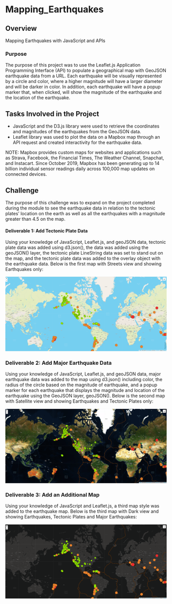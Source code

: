 # Mapping_Earthquakes

## Overview
Mapping Earthquakes with JavaScript and APIs

### Purpose
The purpose of this project was to use the Leaflet.js Application Programming Interface (API) to populate a geographical map with GeoJSON earthquake data from a URL. Each earthquake will be visually represented by a circle and color, where a higher magnitude will have a larger diameter and will be darker in color. In addition, each earthquake will have a popup marker that, when clicked, will show the magnitude of the earthquake and the location of the earthquake.

## Tasks Involved in the Project

- JavaScript and the D3.js library were used to retrieve the coordinates and magnitudes of the earthquakes from the GeoJSON data. 
- Leaflet library was used to plot the data on a Mapbox map through an API request and created interactivity for the earthquake data.

NOTE: Mapbox provides custom maps for websites and applications such as Strava, Facebook, the Financial Times, The Weather Channel, Snapchat, and Instacart. Since October 2019, Mapbox has been generating up to 14 billion individual sensor readings daily across 100,000 map updates on connected devices.

## Challenge

The purpose of this challenge was to expand on the project completed during the module to see the earthquake data in relation to the tectonic plates’ location on the earth as well as all the earthquakes with a magnitude greater than 4.5 on the map.

#### Deliverable 1: Add Tectonic Plate Data

Using your knowledge of JavaScript, Leaflet.js, and geoJSON data, tectonic plate data was added using d3.json(), the data was added using the geoJSON() layer, the tectonic plate LineString data was set to stand out on the map, and the tectonic plate data was added to the overlay object with the earthquake data. Below is the first map with Streets view and showing Earthquakes only:

![Streets_earthquakes.png](https://github.com/KimberlyCrawford/Mapping_Earthquakes/blob/main/Streets_earthquakes.png)

### Deliverable 2: Add Major Earthquake Data

Using your knowledge of JavaScript, Leaflet.js, and geoJSON data, major earthquake data was added to the map using d3.json() including color, the radius of the circle based on the magnitude of earthquake, and a popup marker for each earthquake that displays the magnitude and location of the earthquake using the GeoJSON layer, geoJSON(). Below is the second map with Satellite view and showing Earthquakes and Tectonic Plates only:

![Satellite_earthquakes_tectonicplates.png](https://github.com/KimberlyCrawford/Mapping_Earthquakes/blob/main/Satellite_earthquakes_tectonicplates.png)

### Deliverable 3: Add an Additional Map

Using your knowledge of JavaScript and Leaflet.js, a third map style was added to the earthquake map. Below is the third map with Dark view and showing Earthquakes, Tectonic Plates and Major Earthquakes:

![Dark_all.png](https://github.com/KimberlyCrawford/Mapping_Earthquakes/blob/main/Dark_all.png)